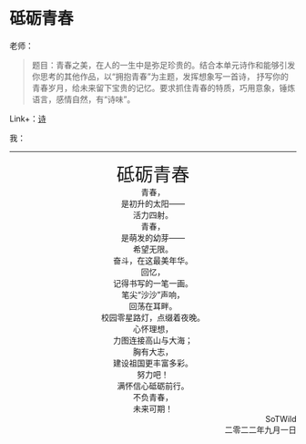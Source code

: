 # 砥砺青春

老师：

> 题目：青春之美，在人的一生中是弥足珍贵的。结合本单元诗作和能够引发你思考的其他作品，以“拥抱青春”为主题，发挥想象写一首诗， 抒写你的青春岁月，给未来留下宝贵的记忆。要求抓住青春的特质，巧用意象，锤炼语言，感情自然，有“诗味”。

Link+：[诗](/blog/link/20220829.html)

我：

------

<center><font size = "6">砥砺青春</font></center>



<center>青春，</center>

<center>是初升的太阳——</center>

<center>活力四射。</center>

<center>青春，</center>

<center>是萌发的幼芽——</center>

<center>希望无限。</center>



<center>奋斗，在这最美年华。</center>

<center>回忆，</center>

<center>记得书写的一笔一画。</center>

<center>笔尖“沙沙”声响，</center>

<center>回荡在耳畔。</center>

<center>校园零星路灯，点缀着夜晚。</center>



<center>心怀理想，</center>

<center>力图连接高山与大海；</center>

<center>胸有大志，</center>

<center>建设祖国更丰富多彩。</center>



<center>努力吧！</center>

<center>满怀信心砥砺前行。</center>

<center>不负青春，</center>

<center>未来可期！</center>



<div style="text-align: right;">SoTWild</div>

<div style="text-align: right;">二零二二年九月一日</div>